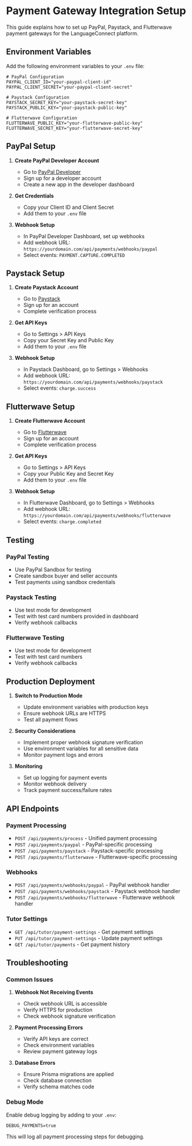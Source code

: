 # Payment Gateway Integration Setup

This guide explains how to set up PayPal, Paystack, and Flutterwave payment gateways for the LanguageConnect platform.

## Environment Variables

Add the following environment variables to your `.env` file:

```env
# PayPal Configuration
PAYPAL_CLIENT_ID="your-paypal-client-id"
PAYPAL_CLIENT_SECRET="your-paypal-client-secret"

# Paystack Configuration
PAYSTACK_SECRET_KEY="your-paystack-secret-key"
PAYSTACK_PUBLIC_KEY="your-paystack-public-key"

# Flutterwave Configuration
FLUTTERWAVE_PUBLIC_KEY="your-flutterwave-public-key"
FLUTTERWAVE_SECRET_KEY="your-flutterwave-secret-key"
```

## PayPal Setup

1. **Create PayPal Developer Account**
   - Go to [PayPal Developer](https://developer.paypal.com/)
   - Sign up for a developer account
   - Create a new app in the developer dashboard

2. **Get Credentials**
   - Copy your Client ID and Client Secret
   - Add them to your `.env` file

3. **Webhook Setup**
   - In PayPal Developer Dashboard, set up webhooks
   - Add webhook URL: `https://yourdomain.com/api/payments/webhooks/paypal`
   - Select events: `PAYMENT.CAPTURE.COMPLETED`

## Paystack Setup

1. **Create Paystack Account**
   - Go to [Paystack](https://paystack.com/)
   - Sign up for an account
   - Complete verification process

2. **Get API Keys**
   - Go to Settings > API Keys
   - Copy your Secret Key and Public Key
   - Add them to your `.env` file

3. **Webhook Setup**
   - In Paystack Dashboard, go to Settings > Webhooks
   - Add webhook URL: `https://yourdomain.com/api/payments/webhooks/paystack`
   - Select events: `charge.success`

## Flutterwave Setup

1. **Create Flutterwave Account**
   - Go to [Flutterwave](https://flutterwave.com/)
   - Sign up for an account
   - Complete verification process

2. **Get API Keys**
   - Go to Settings > API Keys
   - Copy your Public Key and Secret Key
   - Add them to your `.env` file

3. **Webhook Setup**
   - In Flutterwave Dashboard, go to Settings > Webhooks
   - Add webhook URL: `https://yourdomain.com/api/payments/webhooks/flutterwave`
   - Select events: `charge.completed`

## Testing

### PayPal Testing
- Use PayPal Sandbox for testing
- Create sandbox buyer and seller accounts
- Test payments using sandbox credentials

### Paystack Testing
- Use test mode for development
- Test with test card numbers provided in dashboard
- Verify webhook callbacks

### Flutterwave Testing
- Use test mode for development
- Test with test card numbers
- Verify webhook callbacks

## Production Deployment

1. **Switch to Production Mode**
   - Update environment variables with production keys
   - Ensure webhook URLs are HTTPS
   - Test all payment flows

2. **Security Considerations**
   - Implement proper webhook signature verification
   - Use environment variables for all sensitive data
   - Monitor payment logs and errors

3. **Monitoring**
   - Set up logging for payment events
   - Monitor webhook delivery
   - Track payment success/failure rates

## API Endpoints

### Payment Processing
- `POST /api/payments/process` - Unified payment processing
- `POST /api/payments/paypal` - PayPal-specific processing
- `POST /api/payments/paystack` - Paystack-specific processing
- `POST /api/payments/flutterwave` - Flutterwave-specific processing

### Webhooks
- `POST /api/payments/webhooks/paypal` - PayPal webhook handler
- `POST /api/payments/webhooks/paystack` - Paystack webhook handler
- `POST /api/payments/webhooks/flutterwave` - Flutterwave webhook handler

### Tutor Settings
- `GET /api/tutor/payment-settings` - Get payment settings
- `PUT /api/tutor/payment-settings` - Update payment settings
- `GET /api/tutor/payments` - Get payment history

## Troubleshooting

### Common Issues

1. **Webhook Not Receiving Events**
   - Check webhook URL is accessible
   - Verify HTTPS for production
   - Check webhook signature verification

2. **Payment Processing Errors**
   - Verify API keys are correct
   - Check environment variables
   - Review payment gateway logs

3. **Database Errors**
   - Ensure Prisma migrations are applied
   - Check database connection
   - Verify schema matches code

### Debug Mode

Enable debug logging by adding to your `.env`:

```env
DEBUG_PAYMENTS=true
```

This will log all payment processing steps for debugging. 